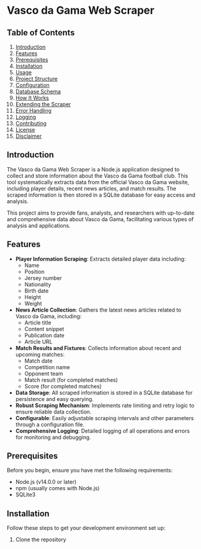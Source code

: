 # Vasco da Gama Web Scraper

## Table of Contents
1. [Introduction](#introduction)
2. [Features](#features)
3. [Prerequisites](#prerequisites)
4. [Installation](#installation)
5. [Usage](#usage)
6. [Project Structure](#project-structure)
7. [Configuration](#configuration)
8. [Database Schema](#database-schema)
9. [How It Works](#how-it-works)
10. [Extending the Scraper](#extending-the-scraper)
11. [Error Handling](#error-handling)
12. [Logging](#logging)
13. [Contributing](#contributing)
14. [License](#license)
15. [Disclaimer](#disclaimer)

## Introduction

The Vasco da Gama Web Scraper is a Node.js application designed to collect and store information about the Vasco da Gama football club. This tool systematically extracts data from the official Vasco da Gama website, including player details, recent news articles, and match results. The scraped information is then stored in a SQLite database for easy access and analysis.

This project aims to provide fans, analysts, and researchers with up-to-date and comprehensive data about Vasco da Gama, facilitating various types of analysis and applications.

## Features

- **Player Information Scraping**: Extracts detailed player data including:
  - Name
  - Position
  - Jersey number
  - Nationality
  - Birth date
  - Height
  - Weight
- **News Article Collection**: Gathers the latest news articles related to Vasco da Gama, including:
  - Article title
  - Content snippet
  - Publication date
  - Article URL
- **Match Results and Fixtures**: Collects information about recent and upcoming matches:
  - Match date
  - Competition name
  - Opponent team
  - Match result (for completed matches)
  - Score (for completed matches)
- **Data Storage**: All scraped information is stored in a SQLite database for persistence and easy querying.
- **Robust Scraping Mechanism**: Implements rate limiting and retry logic to ensure reliable data collection.
- **Configurable**: Easily adjustable scraping intervals and other parameters through a configuration file.
- **Comprehensive Logging**: Detailed logging of all operations and errors for monitoring and debugging.

## Prerequisites

Before you begin, ensure you have met the following requirements:

- Node.js (v14.0.0 or later)
- npm (usually comes with Node.js)
- SQLite3

## Installation

Follow these steps to get your development environment set up:

1. Clone the repository

